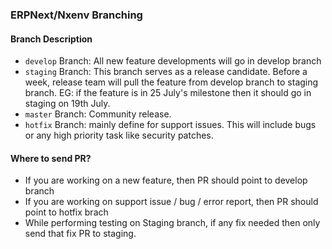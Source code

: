 ### ERPNext/Nxenv Branching

#### Branch Description

- `develop` Branch: All new feature developments will go in develop branch
- `staging` Branch: This branch serves as a release candidate. Before a week, release team will pull the feature from develop branch to staging branch.
  EG: if the feature is in 25 July's milestone then it should go in staging on 19th July.
- `master` Branch: Community release.
- `hotfix` Branch: mainly define for support issues. This will include bugs or any high priority task like security patches.

#### Where to send PR?

- If you are working on a new feature, then PR should point to develop branch
- If you are working on support issue / bug / error report, then PR should point to hotfix brach
- While performing testing on Staging branch, if any fix needed then only send that fix PR to staging.
